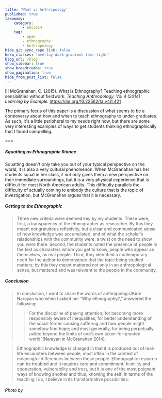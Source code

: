 ```yaml
---
title: 'What is Anthropology'
published: true
taxonomy:
    category:
        - edci614
    tag:
        - open
        - ethnography
        - Anthropology
hide_git_sync_repo_link: false
hero_classes: 'overlay-dark-gradient text-light'
blog_url: /blog
show_sidebar: true
show_breadcrumbs: true
show_pagination: true
hide_from_post_list: false
---
```


!!! McGranahan, C. (2015). What is Ethnography? Teaching ethnographic sensibilities without fieldwork. *Teaching Anthropology; Vol 4 (2014): Learning by Example.* https://doi.org/10.22582/ta.v4i1.421


The primary focus of this paper is a discussion of what seems to be a controversy about how and when to teach ethnography to under-graduates. As such, it's a little peripheral to my needs right now, but there are some very interesting examples of ways to get students thinking ethnographically that I found compelling.

===

##### Squatting as Ethnographic Stance

Squatting doesn't only take you out of your typical perspective on the world, it is also a very cultural phenomenon. When McGranahan has her students squat in her class, it not only gives them a new perspective on their immediate surroundings, but it is a very physical experience that is difficult for most North American adults. This difficulty parallels the difficulty of actually coming to embody the culture that is the topic of investigation, but McGranahan argues that it is necessary.

##### Getting to the Ethnographic

> Three new criteria were deemed key by my students. These were, first, a transparency of the ethnographer as researcher. By this they meant not gratuitous reflexivity, but a clear and communicated sense of how knowledge was accumulated, and of what the scholar’s relationships with the community were; a twist on the need to show you were there. Second, the students noted the presence of people in the text as characters whom you get to know, people who appear as themselves, as real people. Third, they identified a contemporary need for the author to demonstrate that the topic being studied matters; by this they meant mattered not only in an anthropological sense, but mattered and was relevant to the people in the community.

##### Conclusion

> In conclusion, I want to share the words of anthropologistKirin Narayan who when I asked her “Why ethnography?,” answered the following:
>> For the discipline of paying attention; for becoming more responsibly aware of inequalities; for better understanding of the social forces causing suffering and how people might somehow find hope; and most generally, for being perpetually pulled beyond the limits of one’s own taken-for-granted world”(Narayan in McGranahan 2014).

> Ethnographic knowledge is charged in that it is produced out of real-life encounters between people, most often in the context of meaningful differences between these people.  Ethnographic research can be troubled and it requires care and commitment, humility and cooperation, vulnerability and trust, but it is one of the most poignant ways of knowing another and thus, knowing the self. In terms of the teaching I do, I believe in its transformative possibilities.


###### Photo by

